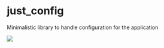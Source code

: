 # just_config
Minimalistic library to handle configuration for the application

![](https://img.shields.io/pypi/dm/pr-analyzer.svg)

